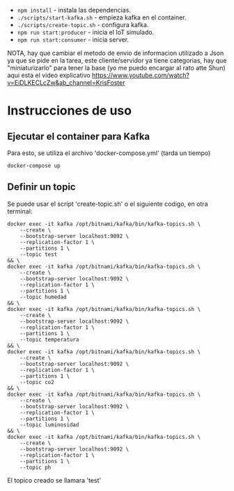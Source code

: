 * `npm install` - instala las dependencias.
* `./scripts/start-kafka.sh` - empieza kafka en el container.
* `./scripts/create-topic.sh` - configura kafka.
* `npm run start:producer` - inicia el IoT simulado.
* `npm run start:consumer` - inicia server.

NOTA, hay que cambiar el metodo de envio de informacion utilizado a Json ya que se pide en la tarea, este cliente/servidor ya tiene categorias, hay que "miniaturizarlo" para tener la base (yo me puedo encargar al rato atte Shun) aqui esta el video explicativo https://www.youtube.com/watch?v=EiDLKECLcZw&ab_channel=KrisFoster


# Instrucciones de uso

## Ejecutar el container para Kafka

Para esto, se utiliza el archivo 'docker-compose.yml' (tarda un tiempo)

```
docker-compose up
```

## Definir un topic 

Se puede usar el script 'create-topic.sh' o el siguiente codigo, en otra terminal:

```
docker exec -it kafka /opt/bitnami/kafka/bin/kafka-topics.sh \
    --create \
    --bootstrap-server localhost:9092 \
    --replication-factor 1 \
    --partitions 1 \
    --topic test
&& \
docker exec -it kafka /opt/bitnami/kafka/bin/kafka-topics.sh \
    --create \
    --bootstrap-server localhost:9092 \
    --replication-factor 1 \
    --partitions 1 \
    --topic humedad
&& \
docker exec -it kafka /opt/bitnami/kafka/bin/kafka-topics.sh \
    --create \
    --bootstrap-server localhost:9092 \
    --replication-factor 1 \
    --partitions 1 \
    --topic temperatura
&& \
docker exec -it kafka /opt/bitnami/kafka/bin/kafka-topics.sh \
    --create \
    --bootstrap-server localhost:9092 \
    --replication-factor 1 \
    --partitions 1 \
    --topic co2
&& \
docker exec -it kafka /opt/bitnami/kafka/bin/kafka-topics.sh \
    --create \
    --bootstrap-server localhost:9092 \
    --replication-factor 1 \
    --partitions 1 \
    --topic luminosidad
&& \
docker exec -it kafka /opt/bitnami/kafka/bin/kafka-topics.sh \
    --create \
    --bootstrap-server localhost:9092 \
    --replication-factor 1 \
    --partitions 1 \
    --topic ph
```

El topico creado se llamara 'test'

